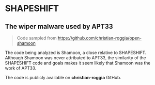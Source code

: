 # SHAPESHIFT  
## The wiper malware used by APT33
> Code sampled from https://github.com/christian-roggia/open-shamoon

The code being analyzed is Shamoon, a close relative to SHAPESHIFT. Although Shamoon was never attributed to APT33, the similarity of the
SHAPESHIFT code and goals makes it seem likely that Shamoon was the work of APT33.

The code is publicly available on **christian-roggia** GitHub.

## 
